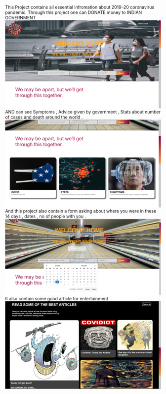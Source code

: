 
This Project contains all essential infromation about 2019–20 coronavirus pandemic. Through this project one can DONATE money to INDIAN GOVERNMENT 
![](Screenshot%20(177).png)
AND can see Symptoms , Advice given by government , Stats about number of cases and death around the world . 
![](Screenshot%20(176).png)
And this project also contain a form asking about where you were in these 14 days , dates , no of people with you .
![](Screenshot%20(174).png)
It also contain some good article for entertainment . 
![](Screenshot%20(175).png)
